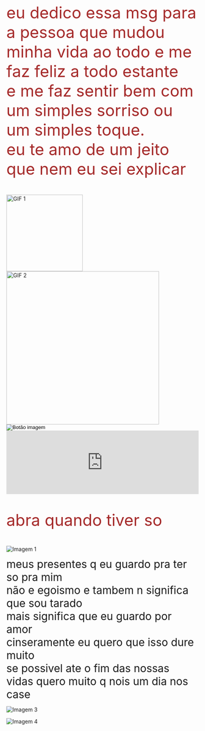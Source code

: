<!DOCTYPE html>
<html>
<body>

<p id="mensagem" style="font-size: 3em; color:#A52A2A;">
  eu dedico essa msg para a pessoa que mudou minha vida ao todo e me faz feliz a todo estante<br>
  e me faz sentir bem com um simples sorriso ou um simples toque.<br>
  eu te amo de um jeito que nem eu sei explicar
</p>
 <div class="gif-container">
    <img src="https://media3.giphy.com/media/v1.Y2lkPTc5MGI3NjExdzJiNjQ4bThueXFsOTBqazc0ZHZhZDFoc2E1ejBvbWFycm9xeWdqNyZlcD12MV9naWZzX3NlYXJjaCZjdD1n/c76IJLufpNwSULPk77/giphy.webp" alt="GIF 1" width="200"> 
    <img src="https://media2.giphy.com/media/v1.Y2lkPTc5MGI3NjExbzRpaTQ2eWNybGcyenp4cG9pNGt3bjJlN2RoYjYzNWZydmptcDI0cSZlcD12MV9naWZzX3NlYXJjaCZjdD1n/kZqbBT64ECtjy/giphy.webp" alt="GIF 2" width="400
    ">
  </div>

<button id="btnImagem" style="border:none; background:none; cursor:pointer; padding:0;">
  <img src="https://media1.giphy.com/media/Lqx1czoPLTQg3I68d1/200.webp?cid=ecf05e47z454unt0t2taoani1prxpvpevfvarmqih97yfo8d&ep=v1_stickers_search&rid=200.webp&ct=s" alt="Botão imagem" />
</button>

<script>
  const btn = document.getElementById('btnImagem');
  btn.onclick = () => {
    btn.innerHTML = `
   <div style="font-size:3em; color:#800000;">
  1. seu rosto<br>
  2. sua boca<br>
  3. seu cabelo<br>
  4. você todinha de ponta a ponta<br>
  você é minha Deusa, meu motivo de vida<br>
  não sei como fiquei vivo tanto tempo sem te conhecer.<br>
  eu sei que não é uma mensagem tão bonita,<br>
  mas meio que eu programei esse site sem saber nada de programação.<br>
</div>
    `;
  };
</script>

<head>
  <style>
  body {
    background-image: url('https://wallpapers.com/images/high/mitsuha-and-taki-romance-anime-portrait-u9tpojm5tx1pfdhc.webp');
    background-size: cover;
    background-repeat: no-repeat;
    background-attachment: fixed;
   background-position: center top -50px;
  }
</style>
</head>

<body>
 <iframe width="100%" height="166" scrolling="no" frameborder="no" allow="autoplay" 
    src="https://w.soundcloud.com/player/?url=https%3A//api.soundcloud.com/tracks/1104643073&color=%23ff5500&auto_play=true&hide_related=false&show_comments=true&show_user=true&show_reposts=false&show_teaser=true">
  </iframe>


<p id="mensagem" style="font-size: 3em; color:#A52A2A;">
 abra quando tiver so
</p>












<img 
  src="https://media1.giphy.com/media/BWYS3xLAYVrQWSqrzj/giphy.webp" 
  alt="Imagem 1" 
  id="img1" 
  title="Clique para mostrar Imagens 2, 3 e 4">


<div id="texto" style="font-size: 2em;">
  meus presentes q eu guardo pra ter so pra mim<br>
  não e egoismo e tambem n significa que sou tarado<br>
  mais significa que eu guardo por amor<br>
  cinseramente eu quero que isso dure muito<br>
  se possivel ate o fim das nossas vidas quero muito q nois um dia nos case 
</div>






<img 
  src="https://github.com/user-attachments/assets/c0bb3e43-1c58-47e4-950e-a30e2f4e4da6" 
  alt="Imagem 2" 
  id="img2" 
  style="display: none;" 
  width="200">

<img 
  src="https://github.com/user-attachments/assets/c8b59094-443a-4e4d-937e-8c1057177820" 
  alt="Imagem 3" 
  id="img3" 
  title="Imagem 3">

  <img
  src="https://github.com/user-attachments/assets/6aaf69fc-b43c-42cf-a98a-8c3be2556199"
  alt="Imagem 4"
  id="img4"
  title="Imagem 4">


